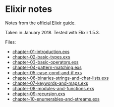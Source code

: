 # Elixir notes

Notes from the [official Elixir guide](https://elixir-lang.org/getting-started/introduction.html).

Taken in January 2018. Tested with Elixir 1.5.3.

Files:

* [chapter-01-introduction.exs](chapter-01-introduction.exs)
* [chapter-02-basic-types.exs](chapter-02-basic-types.exs)
* [chapter-03-basic-operators.exs](chapter-03-basic-operators.exs)
* [chapter-04-pattern-matching.exs](chapter-04-pattern-matching.exs)
* [chapter-05-case-cond-and-if.exs](chapter-05-case-cond-and-if.exs)
* [chapter-06-binaries-strings-and-char-lists.exs](chapter-06-binaries-strings-and-char-lists.exs)
* [chapter-07-keywords-and-maps.exs](chapter-07-keywords-and-maps.exs)
* [chapter-08-modules-and-functions.exs](chapter-08-modules-and-functions.exs)
* [chapter-09-recursion.exs](chapter-09-recursion.exs)
* [chapter-10-enumerables-and-streams.exs](chapter-10-enumerables-and-streams.exs)
